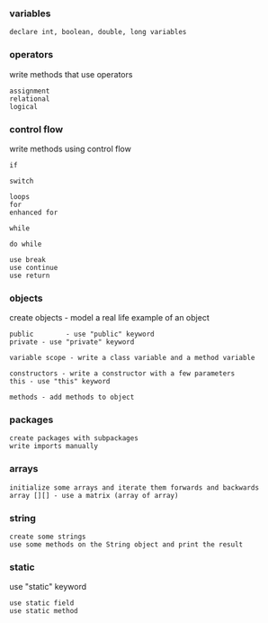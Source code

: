 ### variables
    declare int, boolean, double, long variables
 
### operators
write methods that use operators
    
    assignment
    relational
    logical

### control flow
write methods using control flow

    if
     
    switch
     
    loops
    for
    enhanced for
     
    while
     
    do while
     
    use break 
    use continue
    use return
 
 ### objects
create objects - model a real life example of an object
 
    public        - use "public" keyword
    private - use "private" keyword
 
    variable scope - write a class variable and a method variable
 
    constructors - write a constructor with a few parameters
    this - use "this" keyword
 
    methods - add methods to object
 
### packages
    create packages with subpackages
    write imports manually

### arrays
    initialize some arrays and iterate them forwards and backwards
    array [][] - use a matrix (array of array)
 
### string
    create some strings
    use some methods on the String object and print the result

### static 
use "static" keyword
    
    use static field
    use static method

